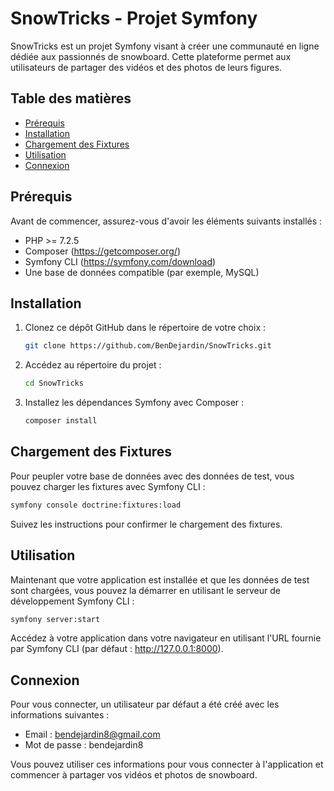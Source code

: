 # SnowTricks - Projet Symfony

SnowTricks est un projet Symfony visant à créer une communauté en ligne dédiée aux passionnés de snowboard. Cette plateforme permet aux utilisateurs de partager des vidéos et des photos de leurs figures.

## Table des matières

- [Prérequis](#prérequis)
- [Installation](#installation)
- [Chargement des Fixtures](#chargement-des-fixtures)
- [Utilisation](#utilisation)
- [Connexion](#connexion)

## Prérequis

Avant de commencer, assurez-vous d'avoir les éléments suivants installés :

- PHP >= 7.2.5
- Composer (https://getcomposer.org/)
- Symfony CLI (https://symfony.com/download)
- Une base de données compatible (par exemple, MySQL)

## Installation

1. Clonez ce dépôt GitHub dans le répertoire de votre choix :

   ```bash
   git clone https://github.com/BenDejardin/SnowTricks.git
   ```

2. Accédez au répertoire du projet :

   ```bash
   cd SnowTricks
   ```

3. Installez les dépendances Symfony avec Composer :

   ```bash
   composer install
   ```

## Chargement des Fixtures

Pour peupler votre base de données avec des données de test, vous pouvez charger les fixtures avec Symfony CLI :

```bash
symfony console doctrine:fixtures:load
```

Suivez les instructions pour confirmer le chargement des fixtures.

## Utilisation

Maintenant que votre application est installée et que les données de test sont chargées, vous pouvez la démarrer en utilisant le serveur de développement Symfony CLI :

```bash
symfony server:start
```

Accédez à votre application dans votre navigateur en utilisant l'URL fournie par Symfony CLI (par défaut : http://127.0.0.1:8000).

## Connexion

Pour vous connecter, un utilisateur par défaut a été créé avec les informations suivantes :
- Email : bendejardin8@gmail.com
- Mot de passe : bendejardin8

Vous pouvez utiliser ces informations pour vous connecter à l'application et commencer à partager vos vidéos et photos de snowboard.
